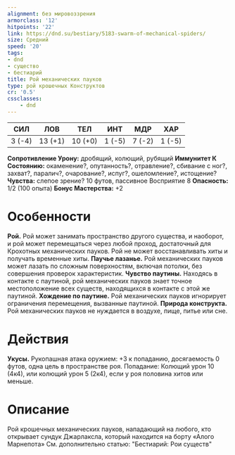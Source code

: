```yaml
---
alignment: без мировоззрения
armorclass: '12'
hitpoints: '22'
link: https://dnd.su/bestiary/5183-swarm-of-mechanical-spiders/
size: Средний
speed: '20'
tags:
- dnd
- существо
- бестиарий
title: Рой механических пауков
type: рой крошечных Конструктов
cr: '0.5'
cssclasses:
    - dnd
---
```



| СИЛ | ЛОВ | ТЕЛ | ИНТ | МДР | ХАР |
|---|---|---|---|---|---|
| 3 (-4) | 13 (+1) | 10 (+0) | 1 (-5) | 7 (-2) | 1 (-5) |
**Сопротивление Урону:** дробящий, колющий, рубящий
**Иммунитет К Состоянию:** окаменение?, опутанность?, отравление?, сбивание с ног?, захват?, паралич?, очарование?, испуг?, ошеломление?, истощение?
**Чувства:** слепое зрение? 10 футов, пассивное Восприятие 8
**Опасность:** 1/2 (100 опыта)
**Бонус Мастерства:** +2


# Особенности
**Рой.** Рой может занимать пространство другого существа, и наоборот, и рой может перемещаться через любой проход, достаточный для Крохотных механических пауков. Рой не может восстанавливать хиты и получать временные хиты.
**Паучье лазанье.** Рой механических пауков может лазать по сложным поверхностям, включая потолки, без совершения проверок характеристик.
**Чувство паутины.** Находясь в контакте с паутиной, рой механических пауков знает точное местоположение всех существ, находящихся в контакте с этой же паутиной.
**Хождение по паутине.** Рой механических пауков игнорирует ограничения перемещения, вызванные паутиной.
**Природа конструкта.** Рой механических пауков не нуждается в воздухе, пище, питье или сне.


# Действия
**Укусы.** Рукопашная атака оружием: +3 к попаданию, досягаемость 0 футов, одна цель в пространстве роя. Попадание: Колющий урон 10 (4к4), или колющий урон 5 (2к4), если у роя половина хитов или меньше.


# Описание
Рой крошечных механических пауков, нападающий на любого, кто открывает сундук Джарлаксла, который находится на борту «Алого Марнепота» См. дополнительно статью: "Бестиарий: Рои существ"